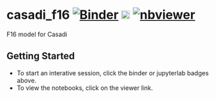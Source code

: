 # casadi_f16 [![Binder](https://mybinder.org/badge_logo.svg)](https://mybinder.org/v2/gh/jgoppert/casadi_f16/master) [<img src="https://jupyter.org/assets/main-logo.svg" height="20" title="JupyterLab">](https://mybinder.org/v2/gh/jgoppert/casadi_f16/master?urlpath=lab) [![nbviewer](https://img.shields.io/badge/view%20on-nbviewer-brightgreen.svg)](http://nbviewer.jupyter.org/github/jgoppert/casadi_f16/tree/master)

F16 model for Casadi

## Getting Started

* To start an interative session, click the binder or jupyterlab badges above.
* To view the notebooks, click on the viewer link.
